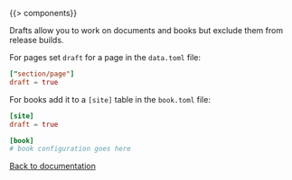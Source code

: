 {{> components}}

Drafts allow you to work on documents and books but exclude them from release builds.

For pages set `draft` for a page in the `data.toml` file:

```toml
["section/page"]
draft = true
```

For books add it to a `[site]` table in the `book.toml` file:

```toml
[site]
draft = true

[book]
# book configuration goes here
```

[Back to documentation](..)
